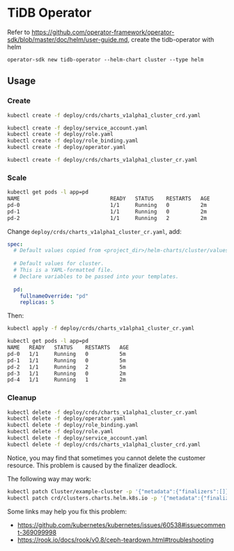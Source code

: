 # TiDB Operator

Refer to https://github.com/operator-framework/operator-sdk/blob/master/doc/helm/user-guide.md, create the tidb-operator with helm

```
operator-sdk new tidb-operator --helm-chart cluster --type helm
```

## Usage

### Create

```bash
kubectl create -f deploy/crds/charts_v1alpha1_cluster_crd.yaml

kubectl create -f deploy/service_account.yaml
kubectl create -f deploy/role.yaml
kubectl create -f deploy/role_binding.yaml
kubectl create -f deploy/operator.yaml

kubectl create -f deploy/crds/charts_v1alpha1_cluster_cr.yaml
```

### Scale

```bash
kubectl get pods -l app=pd
NAME                             READY   STATUS    RESTARTS   AGE
pd-0                             1/1     Running   0          2m
pd-1                             1/1     Running   0          2m
pd-2                             1/1     Running   2          2m
```

Change `deploy/crds/charts_v1alpha1_cluster_cr.yaml`, add:

```yaml
spec:
  # Default values copied from <project_dir>/helm-charts/cluster/values.yaml
  
  # Default values for cluster.
  # This is a YAML-formatted file.
  # Declare variables to be passed into your templates.
  
  pd:
    fullnameOverride: "pd"
    replicas: 5
```

Then:

```bash
kubectl apply -f deploy/crds/charts_v1alpha1_cluster_cr.yaml

kubectl get pods -l app=pd
NAME   READY   STATUS    RESTARTS   AGE
pd-0   1/1     Running   0          5m
pd-1   1/1     Running   0          5m
pd-2   1/1     Running   2          5m
pd-3   1/1     Running   0          2m
pd-4   1/1     Running   1          2m
```

### Cleanup

```bash
kubectl delete -f deploy/crds/charts_v1alpha1_cluster_cr.yaml
kubectl delete -f deploy/operator.yaml
kubectl delete -f deploy/role_binding.yaml
kubectl delete -f deploy/role.yaml
kubectl delete -f deploy/service_account.yaml
kubectl delete -f deploy/crds/charts_v1alpha1_cluster_crd.yaml
```

Notice, you may find that sometimes you cannot delete the customer resource. This problem is caused by the finalizer deadlock. 

The following way may work:

```bash
kubectl patch Cluster/example-cluster -p '{"metadata":{"finalizers":[]}}' --type=merge
kubectl patch crd/clusters.charts.helm.k8s.io -p '{"metadata":{"finalizers":[]}}' --type=merge
```

Some links may help you fix this problem:

- https://github.com/kubernetes/kubernetes/issues/60538#issuecomment-369099998
- https://rook.io/docs/rook/v0.8/ceph-teardown.html#troubleshooting

